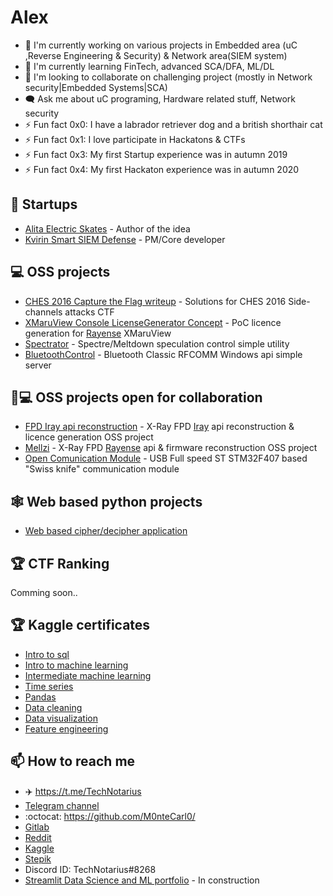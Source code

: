 # Alex 

- 🔭 I'm currently working on various projects in Embedded area (uC ,Reverse Engineering & Security) & Network area(SIEM system)
- 🌱 I'm currently learning FinTech,  advanced SCA/DFA, ML/DL  
- 👯 I'm looking to collaborate on challenging project (mostly in Network security|Embedded Systems|SCA)
- :left_speech_bubble: Ask me about uC programing, Hardware related stuff, Network security
- ⚡ Fun fact 0x0: I have a labrador retriever dog and  a british shorthair cat 
- ⚡ Fun fact 0x1: I love participate in Hackatons & CTFs
- ⚡ Fun fact 0x3: My first Startup experience  was in autumn 2019
- ⚡ Fun fact 0x4: My first Hackaton experience was in autumn 2020

## 🦄 Startups
 - [Alita Electric Skates](https://i-do-not-stand-by-in-the-presence-of-evil.com/projects) - Author of the idea
 - [Kvirin Smart SIEM Defense](https://security-band.com/kvirinssd) -  PM/Core developer

## 💻 OSS projects 
 - [CHES 2016 Capture the Flag writeup](https://github.com/M0nteCarl0/CHES-2016-Capture-the-Flag-writeup) - Solutions for CHES 2016 Side-channels attacks CTF 
 - [XMaruView Console LicenseGenerator Concept](https://github.com/M0nteCarl0/XMaruView_Console_LicenseGeneratorConcept) - PoC licence generation for [Rayense](https://www.rayenceusa.com/) XMaruView
 - [Spectrator](https://github.com/M0nteCarl0/Spectrator) - Spectre/Meltdown speculation control simple utility
 - [BluetoothControl](https://gitlab.com/M0nteCarl0/BluetoothControl) -  Bluetooth Classic RFCOMM Windows api simple server 
 

## 👯💻 OSS projects open for collaboration 
 - [FPD Iray api reconstruction](https://gitlab.com/M0nteCarl0/iray-api-reconstruction) - X-Ray FPD [Iray](https://www.iraygroup.com/site/productList?nid=15&lang=EN) api reconstruction & licence generation OSS project  
 - [Mellzi](https://github.com/M0nteCarl0/Mellzi) - X-Ray FPD [Rayense](https://www.rayenceusa.com/) api & firmware reconstruction OSS project
 - [Open Comunication Module](https://github.com/M0nteCarl0/OpenComunicationModule) - USB Full speed ST STM32F407 based  "Swiss knife" communication module   

## 🕸️ Web based python projects
- [Web based cipher/decipher application](https://cryptograph.streamlit.app/)

## 🏆 СTF Ranking
 Comming soon..

## 🏆 Kaggle certificates
- [Intro to sql](https://www.kaggle.com/learn/certification/m0ntecarl0/intro-to-sql)
- [Intro to machine learning](https://www.kaggle.com/learn/certification/m0ntecarl0/intro-to-machine-learning)
- [Intermediate machine learning](https://www.kaggle.com/learn/certification/m0ntecarl0/intermediate-machine-learning)
- [Time series](https://www.kaggle.com/learn/certification/m0ntecarl0/time-series)
- [Pandas](https://www.kaggle.com/learn/certification/m0ntecarl0/pandas)
- [Data cleaning](https://www.kaggle.com/learn/certification/m0ntecarl0/data-cleaning)
- [Data visualization](https://www.kaggle.com/learn/certification/m0ntecarl0/data-visualization)
- [Feature engineering](https://www.kaggle.com/learn/certification/m0ntecarl0/feature-engineering)


## :mailbox: How to reach me
<!-- ## Where to find me -->

- :airplane: https://t.me/TechNotarius
- [Telegram channel](https://t.me/AmSecure)
- :octocat: https://github.com/M0nteCarl0/
- [Gitlab](https://gitlab.com/M0nteCarl0)
- [Reddit](https://www.reddit.com/user/TechNotarius)
- [Kaggle](https://www.kaggle.com/m0ntecarl0)
- [Stepik](https://stepik.org/users/288281439)
- Discord ID: TechNotarius#8268
- [Streamlit Data Science and ML portfolio](https://data-science-projects-portfolio.streamlit.app/) - In construction


